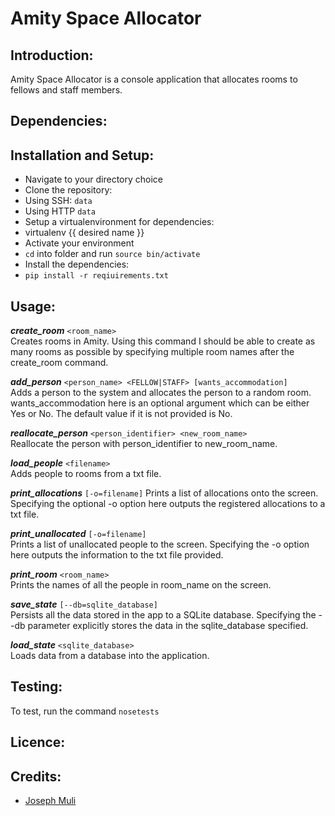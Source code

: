 

# Amity Space Allocator

## Introduction:
Amity Space Allocator is a console application that allocates rooms to fellows and staff members.

## Dependencies:

## Installation and Setup:

* Navigate to your directory choice
* Clone the repository:
 * Using SSH: ``` data ```
 * Using HTTP ``` data ```
* Setup a virtualenvironment for dependencies:
 * virtualenv {{ desired name }}
* Activate your environment
 * ``` cd ``` into folder and run ``` source bin/activate ```
* Install the dependencies:
 * ``` pip install -r reqiuirements.txt ```

## Usage:
***create_room*** ```<room_name>```   
Creates rooms in Amity. Using this command I should be able to create as many rooms as possible by specifying multiple room names after the create_room command.

***add_person*** ```<person_name> <FELLOW|STAFF> [wants_accommodation]```   
Adds a person to the system and allocates the person to a random room. wants_accommodation here is an optional argument which can be either Yes or No. The default value if it is not provided is No.

***reallocate_person*** ```<person_identifier> <new_room_name>```   
Reallocate the person with person_identifier to new_room_name.

***load_people*** ```<filename>```  
Adds people to rooms from a txt file.

***print_allocations*** ```[-o=filename]``` 
Prints a list of allocations onto the screen. Specifying the optional -o option here outputs the registered allocations to a txt file.  

***print_unallocated*** ```[-o=filename]```   
Prints a list of unallocated people to the screen. Specifying the -o option here outputs the information to the txt file provided.

***print_room*** ```<room_name>```   
Prints  the names of all the people in room_name on the screen.

***save_state***  ```[--db=sqlite_database]```   
Persists all the data stored in the app to a SQLite database. Specifying the --db parameter explicitly stores the data in the sqlite_database specified.

***load_state*** ```<sqlite_database>```   
Loads data from a database into the application.


## Testing:
To test, run the command ``` nosetests ```

## Licence:

## Credits:
* [Joseph Muli](github.com/andela-jmuli)
